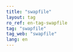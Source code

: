 ```yaml
---
title: "swapfile"
layout: tag
ro_ref: en-tag-swapfile
tag: "swapfile"
tag_web: "swapfile"
lang: en
---
```

